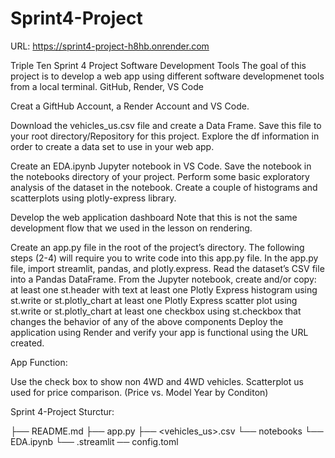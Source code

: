 # Sprint4-Project

URL: https://sprint4-project-h8hb.onrender.com

Triple Ten Sprint 4 Project Software Development Tools
The goal of this project is to develop a web app using different software developmenet tools from a local terminal. GitHub, Render, VS Code

Creat a GiftHub Account, a Render Account and VS Code. 

Download the vehicles_us.csv file and create a Data Frame. Save this file to your root directory/Repository for this project. 
Explore the df information in order to create a data set to use in your web app. 

Create an EDA.ipynb Jupyter notebook in VS Code.
Save the notebook in the notebooks directory of your project.
Perform some basic exploratory analysis of the dataset in the notebook.
Create a couple of histograms and scatterplots using plotly-express library.

Develop the web application dashboard
Note that this is not the same development flow that we used in the lesson on rendering.

Create an app.py file in the root of the project’s directory. The following steps (2-4) will require you to write code into this app.py file.
In the app.py file, import streamlit, pandas, and plotly.express.
Read the dataset’s CSV file into a Pandas DataFrame.
From the Jupyter notebook, create and/or copy:
at least one st.header with text
at least one Plotly Express histogram using st.write or st.plotly_chart
at least one Plotly Express scatter plot using st.write or st.plotly_chart
at least one checkbox using st.checkbox that changes the behavior of any of the above components
Deploy the application using Render and verify your app is functional using the URL created. 

App Function: 

Use the check box to show non 4WD and 4WD vehicles. 
Scatterplot us used for price comparison. (Price vs. Model Year by Conditon)

Sprint 4-Project Sturctur: 

├── README.md
├── app.py
├── <vehicles_us>.csv
└── notebooks
    └── EDA.ipynb
└── .streamlit
 ──   config.toml

